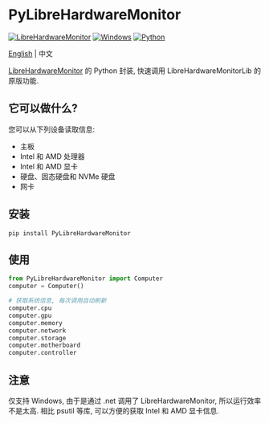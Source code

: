 # PyLibreHardwareMonitor
[![LibreHardwareMonitor](https://img.shields.io/badge/LibreHardwareMonitor-All%20Releases-3eb910)](https://github.com/LibreHardwareMonitor/LibreHardwareMonitor) [![Windows](https://img.shields.io/badge/Windows-10%20&%2011-blue)]() [![Python](https://img.shields.io/badge/Python-3.6+-e14d43)]()

[English](https://github.com/EVA-JianJun/PyLibreHardwareMonitor/blob/main/README.md) | 中文

[LibreHardwareMonitor](https://github.com/LibreHardwareMonitor/LibreHardwareMonitor) 的 Python 封装, 快速调用 LibreHardwareMonitorLib 的原版功能.

## 它可以做什么?
您可以从下列设备读取信息:
- 主板
- Intel 和 AMD 处理器
- Intel 和 AMD 显卡
- 硬盘、固态硬盘和 NVMe 硬盘
- 网卡

## 安装
``` shell
pip install PyLibreHardwareMonitor
```

## 使用
``` Python
from PyLibreHardwareMonitor import Computer
computer = Computer()

# 获取系统信息, 每次调用自动刷新
computer.cpu
computer.gpu
computer.memory
computer.network
computer.storage
computer.motherboard
computer.controller
```

## 注意
仅支持 Windows, 由于是通过 .net 调用了 LibreHardwareMonitor, 所以运行效率不是太高. 相比 psutil 等库, 可以方便的获取 Intel 和 AMD 显卡信息.